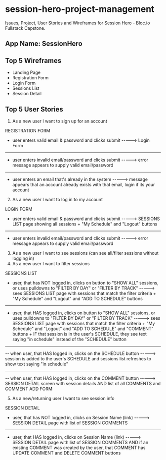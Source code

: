 # session-hero-project-management

Issues, Project, User Stories and Wireframes for Session Hero - Bloc.io Fullstack Capstone.

## App Name: SessionHero

## Top 5 Wireframes
- Landing Page
- Registration Form
- Login Form
- Sessions List
- Session Detail

## Top 5 User Stories
1. As a new user I want to sign up for an account

REGISTRATION FORM
- user enters valid email & password and clicks submit -----> Login Form

--------------------

- user enters invalid email/password and clicks submit -----> error message appears to supply valid email/password

--------------------

- user enters an email that's already in the system -----> message appears that an account already exists with that email, login if its your account



2. As a new user I want to log in to my account

LOGIN FORM
- user enters valid email & password and clicks submit -----> SESSIONS LIST page showing all sessions +  "My Schedule" and "Logout" buttons

--------------------

- user enters invalid email/password and clicks submit -----> error message appears to supply valid email/password



3. As a new user I want to see sessions (can see all/filter sessions without logging in)
4. As a new user I want to filter sessions

SESSIONS LIST
- user, that has NOT logged in, clicks on button to "SHOW ALL" sessions, or uses pulldowns to "FILTER BY DAY" or "FILTER BY TRACK" -----> sees SESSIONS LIST page with sessions that match the filter criteria +  "My Schedule" and "Logout" and "ADD TO SCHEDULE" buttons

--------------------


- user, that HAS logged in, clicks on button to "SHOW ALL" sessions, or uses pulldowns to "FILTER BY DAY" or "FILTER BY TRACK" -----> sees SESSIONS LIST page with sessions that match the filter criteria +  "My Schedule" and "Logout" and "ADD TO SCHEDULE" and "COMMENT" buttons + IF that session is in the user's SCHEDULE, they see text saying "in schedule" instead of the "SCHEDULE" button

--------------------


-- when user, that HAS logged in, clicks on the SCHEDULE button -----> session is added to the user's SCHEDULE and sessions list refreshes to show text saying "in schedule"

--------------------


-- when user, that HAS logged in, clicks on the COMMENT button -----> SESSION DETAIL screen with session details AND list of all COMMENTS and COMMENT ADD FORM


5. As a new/returning user I want to see session info

SESSION DETAIL
- user, that has NOT logged in, clicks on Session Name (link) -----> SESSION DETAIL page with list of SESSION COMMENTS

--------------------


- user, that HAS logged in, clicks on Session Name (link) -----> SESSION DETAIL page with list of SESSION COMMENTS AND if an existing COMMENT was created by the user, that COMMENT has UPDATE COMMENT and DELETE COMMENT buttons
